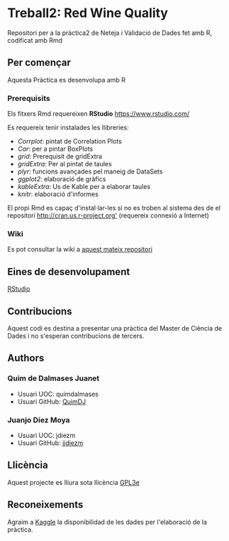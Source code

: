 # Treball2: Red Wine Quality
Repositori per a la pràctica2 de Neteja i Validació de Dades fet amb R, codificat amb Rmd

## Per començar
Aquesta Pràctica es desenvolupa amb R

### Prerequisits

Els fitxers Rmd requereixen **RStudio** <https://www.rstudio.com/>

Es requereix tenir instalades les llibreries:
*	_Corrplot_: pintat de Correlation Plots 
*	_Car_: per a pintar BoxPlots
* _grid_: Prerequisit de gridExtra
*	_gridExtra_: Per al pintat de taules
* _plyr_: funcions avançades pel maneig de DataSets
* _ggplot2_: elaboració de gràfics
* _kableExtra_: Us de Kable per a elaborar taules
* _knitr_: elaboració d'informes

El propi Rmd es capaç d'instal·lar-les si no es troben al sistema des de el repositori <http://cran.us.r-project.org'> (requereix connexió a Internet)

### Wiki
Es pot consultar la wiki a [aquest mateix repositori](https://github.com/jjdiezm/Practica2/wiki)

## Eines de desenvolupament
[RStudio](https://www.rstudio.com/) 

## Contribucions
Aquest codi es destina a presentar una pràctica del Master de Ciència de Dades i no s'esperan contribucions de tercers.

## Authors
### Quim de Dalmases Juanet 
* Usuari UOC: quimdalmases
* Usuari GitHub: [QuimDJ](https://github.com/QuimDJ)

### Juanjo Díez Moya 
* Usuari UOC: jdiezm
* Usuari GitHub: [jjdiezm](https://github.com/jjdiezm)

## Llicència
Aquest projecte es lliura sota llicència [GPL3e](https://github.com/jjdiezm/Practica2/blob/master/LICENSE)  

## Reconeixements
Agraim a [Kaggle](https://www.kaggle.com/) la disponibilidad de les dades per l'elaboració de la pràctica.  

